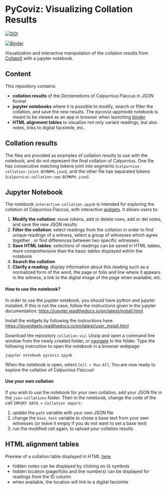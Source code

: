 # PyCoviz: Visualizing Collation Results

[![DOI](https://zenodo.org/badge/66955399.svg)](https://zenodo.org/badge/latestdoi/66955399)

[![Binder](https://mybinder.org/badge.svg)](https://mybinder.org/v2/gh/enury/collation-viz/master?urlpath=apps/pycoviz-appmode.ipynb)

Visualization and interactive manipulation of the collation results from [CollateX](https://collatex.net/) with a jupyter notebook.

## Content
This repository contains:
- **collation results** of the *Declamations* of Calpurnius Flaccus in JSON format
- **jupyter notebooks** where it is possible to modify, search or filter the collation, and save the new results. The pycoviz-appmode notebook is meant to be viewed as an app in browser when launching [binder](https://mybinder.org/)
- **HTML alignment tables** to visualize not only variant readings, but also notes, links to digital facsimile, etc.

## Collation results
The files are provided as examples of collation results to use with the notebook, and do not represent the final collation of Calpurnius. One file has consecutive matching tokens joint into segments (`calpurnius-collation-joint-BCMNPH.json`), and the other file has separated tokens (`calpurnius-collation-sep-BCMNPH.json`).

## Jupyter Notebook
The notebook `interactive-collation.ipynb` is intended for exploring the collation of Calpurnius Flaccus, with interactive [widgets](https://ipywidgets.readthedocs.io/en/latest/index.html).
It allows users to:
 1. **Modify the collation**: move tokens, add or delete rows, add or del notes, and save the new JSON results
 2. **Filter the collation**: select readings from the collation in order to find unique readings of a witness, select a group of witnesses which agree together
, or find differences between two specific witnesses
 3. **Save HTML tables**: selections of readings can be saved in HTML tables, more comprehensive than the basic tables displayed within the notebook
 3. **Search the collation**
 4. **Clarify a reading**: display information about this reading such as a normalized form of the word, 
the page or folio and line where it appears in the witness, a link to the digital image of the page when available, etc.

#### How to use the notebook?
In order to use the juypter notebook, you should have python and jupyter installed. If this is not the case, follow the instructions given in the jupyter documentation: <https://jupyter.readthedocs.io/en/latest/install.html>.

Install the widgets by following the instructions here: <https://ipywidgets.readthedocs.io/en/latest/user_install.html>

Download the repository `collation-viz`. Unzip and open a command line window from the newly created folder, or [navigate](https://www.wikihow.com/Change-Directories-in-Command-Prompt) to the folder. Type the following instruction to open the notebook in a browser webpage:
```
jupyter notebook pycoviz.ipynb
```

When the notebook is open, select `Cell > Run All`. You are now ready to explore the collation of Calpurnius Flaccus!

#### Use your own collation
If you wish to use the notebook for your own collation, add your JSON file in the `json-collations` folder. Then in the notebook, change the code of the cell `IMPORT DATA > Collation import`:

1. update the `path` variable with your own JSON file
2. change the `base_text` variable to chose a base text from your own witnesses (or leave it empty if you do not want to set a base text)
3. run the modified cell again, to upload your collation results

## HTML alignment tables
Preview of a collation table displayed in HTML [here](alignment-tables/example.html).

- hidden notes can be displayed by clicking on (i) symbols
- hidden  location (page/folio and line numbers) can be displayed for readings from the ID column
- when available, the location will link to a digital facsimile

